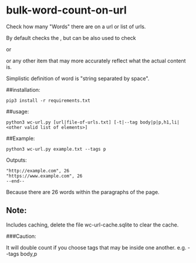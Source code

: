 # bulk-word-count-on-url

Check how many "Words" there are on a url or list of urls.

By default checks the <body>, but can be also used to check <p> or <article> or any other item that may more accurately reflect what the actual content is.

Simplistic definition of word is "string separated by space".

##installation:

```
pip3 install -r requirements.txt
```

##usage:

```
python3 wc-url.py [url|file-of-urls.txt] [-t|--tag body|p|p,h1,li|<other valid list of elements>]
```

##Example:

```
python3 wc-url.py example.txt --tags p 
```

Outputs:

```
"http://example.com", 26
"https://www.example.com", 26
--end--
```

Because there are 26 words within the paragraphs of the page.


## Note:

Includes caching, delete the file wc-url-cache.sqlite to clear the cache.

###Caution:

It will double count if you choose tags that may be inside one another. e.g. --tags body,p

